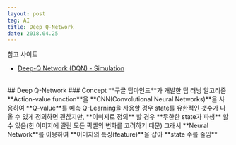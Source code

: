 ```yaml
---
layout: post 
tag: AI
title: Deep Q-Network
date: 2018.04.25
---
```

참고 사이트
- [Deep-Q Network (DQN) - Simulation](https://jay.tech.blog/2017/01/10/deep-q-network-dqn/)

<br>
## Deep Q-Network  
### Concept  
**구글 딥마인드**가 개발한 딥 러닝 알고리즘  
**Action-value function**을 **CNN(Convolutional Neural Networks)**을 사용하여 **Q-value**를 예측  
Q-Learning을 사용할 경우 state를 유한적인 갯수가 나올 수 있게 정의하면 괜찮지만, **이미지로 정의** 할 경우 **무한한 state가 파생** 할 수 있음(한 이미지에 딸린 모든 픽셀의 변화를 고려하기 때문)  
그래서 **Neural Network**를 이용하여 **이미지의 특징(feature)**을 잡아 **state 수를 줄임**  